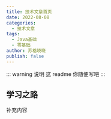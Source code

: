 ```yaml
---
title: 技术文章首页
date: 2022-08-08
categories:
  - 技术文章
tags:
  - Java基础
  - 零基础
author: 苏格晓晓
publish: false
---
```


<!-- more -->

::: warning 说明
这 readme 你随便写吧
:::

## 学习之路

补充内容
